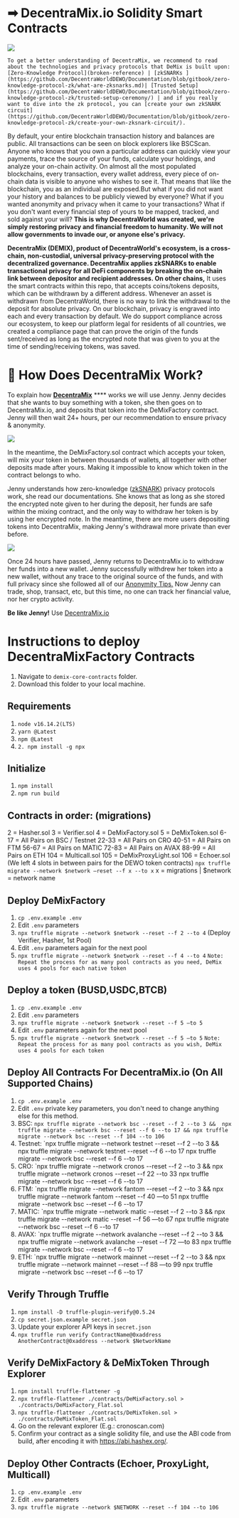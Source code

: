 # ➡ DecentraMix.io Solidity Smart Contracts

![](https://github.com/DecentraWorldDEWO/Documentation/blob/gitbook/.gitbook/assets/4.png)

`To get a better understanding of DecentraMix, we recommend to read about the technologies and privacy protocols that DeMix is built upon: [Zero-Knowledge Protocol](broken-reference) | [zkSNARKs ](https://github.com/DecentraWorldDEWO/Documentation/blob/gitbook/zero-knowledge-protocol-zk/what-are-zksnarks.md)| [Trusted Setup](https://github.com/DecentraWorldDEWO/Documentation/blob/gitbook/zero-knowledge-protocol-zk/trusted-setup-ceremony/) | and if you really want to dive into the zk protocol, you can [create your own zkSNARK circuit](https://github.com/DecentraWorldDEWO/Documentation/blob/gitbook/zero-knowledge-protocol-zk/create-your-own-zksnark-circuit/).`

By default, your entire blockchain transaction history and balances are public. All transactions can be seen on block explorers like BSCScan. Anyone who knows that you own a particular address can quickly view your payments, trace the source of your funds, calculate your holdings, and analyze your on-chain activity. On almost all the most populated blockchains, every transaction, every wallet address, every piece of on-chain data is visible to anyone who wishes to see it. That means that like the blockchain, you as an individual are exposed.But what if you did not want your history and balances to be publicly viewed by everyone? What if you wanted anonymity and privacy when it came to your transactions? What if you don't want every financial step of yours to be mapped, tracked, and sold against your will? **This is why DecentraWorld was created, we're simply restoring privacy and financial freedom to humanity. We will not allow governments to invade our, or anyone else's privacy.**&#x20;

 **DecentraMix (DEMIX), product of DecentraWorld's ecosystem, is a cross-chain, non-custodial, universal privacy-preserving protocol with the decentralized governance. DecentraMix applies zkSNARKs to enable transactional privacy for all DeFi components by breaking the on-chain link between depositor and recipient addresses. On other chains,** It uses the smart contracts within this repo, that accepts coins/tokens deposits, which can be withdrawn by a different address. Whenever an asset is withdrawn from DecentraWorld, there is no way to link the withdrawal to the deposit for absolute privacy. On our blockchain, privacy is engraved into each and every transaction by default. We do support compliance across our ecosystem, to keep our platform legal for residents of all countries, we created a compliance page that can prove the origin of the funds sent/received as long as the encrypted note that was given to you at the time of sending/receiving tokens, was saved.&#x20;


# 💱 How Does DecentraMix Work?

To explain how [**DecentraMix**](https://decentramix.io) **** works we will use Jenny. Jenny decides that she wants to buy something with a token, she then goes on to DecentraMix.io, and deposits that token into the DeMixFactory contract. Jenny will then wait 24+ hours, per our recommendation to ensure privacy & anonymity.&#x20;

![](<https://github.com/DecentraWorldDEWO/Documentation/blob/gitbook/.gitbook/assets/Welcome.png>)

In the meantime, the DeMixFactory.sol contract which accepts your token, will mix your token in between thousands of wallets, all together with other deposits made after yours. Making it impossible to know which token in the contract belongs to who.

Jenny understands how zero-knowledge ([zkSNARK](../zero-knowledge-protocol-zk/what-are-zksnarks.md)) privacy protocols work, she read our documentations. She knows that as long as she stored the encrypted note given to her during the deposit, her funds are safe within the mixing contract, and the only way to withdraw her token is by using her encrypted note. In the meantime, there are more users depositing tokens into DecentraMix, making Jenny's withdrawal more private than ever before.

![](<https://github.com/DecentraWorldDEWO/Documentation/blob/gitbook/.gitbook/assets/8.png>)

Once 24 hours have passed, Jenny returns to DecentraMix.io to withdraw her funds into a new wallet. Jenny successfully withdrew her token into a new wallet, without any trace to the original source of the funds, and with full privacy since she followed all of our [Anonymity Tips.](broken-reference) Now Jenny can trade, shop, transact, etc, but this time, no one can track her financial value, nor her crypto activity.

**Be like Jenny!** Use [DecentraMix.io](https://decentramix.io)









# Instructions to deploy DecentraMixFactory Contracts

1. Navigate to `demix-core-contracts` folder.
2. Download this folder to your local machine.








## Requirements

1. `node v16.14.2(LTS)`
2. `yarn @Latest`
3. `npm @Latest`
4. `2. npm install -g npx`






## Initialize

1. `npm install`
2. `npm run build`







## Contracts in order: (migrations)

2 = Hasher.sol
3 = Verifier.sol
4 = DeMixFactory.sol 
5 = DeMixToken.sol
6-17 = All Pairs on BSC / Testnet
22-33 = All Pairs on CRO
40-51 = All Pairs on FTM
56-67 = All Pairs on MATIC
72-83 = All Pairs on AVAX
88-99 = All Pairs on ETH
104 = Multicall.sol
105 = DeMixProxyLight.sol
106 = Echoer.sol
(We left 4 slots in between pairs for the DEWO token contracts)
`npx truffle migrate --network $network —reset --f x --to x`  x = migrations | $network = network name







## Deploy DeMixFactory

1. `cp .env.example .env`
2. Edit `.env` parameters
3. `npx truffle migrate --network $network --reset --f 2 --to 4` (Deploy Verifier, Hasher, 1st Pool)
4. Edit `.env` parameters again for the next pool
5. `npx truffle migrate --network $network --reset --f 4 --to 4`
`Note:  Repeat the process for as many pool contracts as you need, DeMix uses 4 pools for each native token`







## Deploy a token (BUSD,USDC,BTCB)

1. `cp .env.example .env`
2. Edit `.env` parameters
3. `npx truffle migrate --network $network --reset --f 5 —to 5` 
4. Edit `.env` parameters again for the next pool
5. `npx truffle migrate --network $network --reset --f 5 —to 5`
`Note:  Repeat the process for as many pool contracts as you wish, DeMix uses 4 pools for each token`







## Deploy All Contracts For DecentraMix.io (On All Supported Chains)

1. `cp .env.example .env`
2. Edit `.env` private key parameters, you don't need to change anything else for this method.
3. BSC: `npx truffle migrate --network bsc --reset --f 2 --to 3 &&  npx truffle migrate --network bsc --reset --f 6 --to 17 && npx truffle migrate --network bsc --reset --f 104 --to 106 `
4. Testnet: `npx truffle migrate --network testnet --reset --f 2 --to 3 &&  npx truffle migrate --network testnet --reset --f 6 --to 17 npx truffle migrate --network bsc --reset --f 6 --to 17 
5. CRO: `npx truffle migrate --network cronos --reset --f 2 --to 3 &&  npx truffle migrate --network cronos --reset --f 22 --to 33 npx truffle migrate --network bsc --reset --f 6 --to 17 
6. FTM: `npx truffle migrate --network fantom --reset --f 2 --to 3 &&  npx truffle migrate --network fantom --reset --f 40 —to 51 npx truffle migrate --network bsc --reset --f 6 --to 17 
7. MATIC: `npx truffle migrate --network matic --reset --f 2 --to 3 &&  npx truffle migrate --network matic --reset --f 56 —to 67 npx truffle migrate --network bsc --reset --f 6 --to 17 
8. AVAX: `npx truffle migrate --network avalanche --reset --f 2 --to 3 &&  npx truffle migrate --network avalanche --reset --f 72 —to 83 npx truffle migrate --network bsc --reset --f 6 --to 17 
9. ETH: `npx truffle migrate --network mainnet --reset --f 2 --to 3 &&  npx truffle migrate --network mainnet --reset --f 88 —to 99 npx truffle migrate --network bsc --reset --f 6 --to 17 









## Verify Through Truffle

1. `npm install -D truffle-plugin-verify@0.5.24`
2. `cp secret.json.example secret.json`
3. Update your explorer API keys in `secret.json`
4. `npx truffle run verify ContractName@0xaddress AnotherContract@0xaddress --network $NetworkName`









## Verify DeMixFactory & DeMixToken Through Explorer

1. `npm install truffle-flattener -g`
2. `npx truffle-flattener ./contracts/DeMixFactory.sol > ./contracts/DeMixFactory_Flat.sol`
3. `npx truffle-flattener ./contracts/DeMixToken.sol > ./contracts/DeMixToken_Flat.sol`
4. Go on the relevant explorer (E.g.: cronoscan.com)
5. Confirm your contract as a single solidity file, and use the ABI code from build, after encoding it with https://abi.hashex.org/.










## Deploy Other Contracts (Echoer, ProxyLight, Multicall)

1. `cp .env.example .env`
2. Edit `.env` parameters
3. `npx truffle migrate --network $NETWORK --reset --f 104 --to 106`
